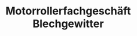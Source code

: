 ---
title: "Motorrollerfachgeschäft Blechgewitter"
url: /neu-ulm/motorrollerfachgeschaeft-blechgewitter/
shop: Motorrad
---